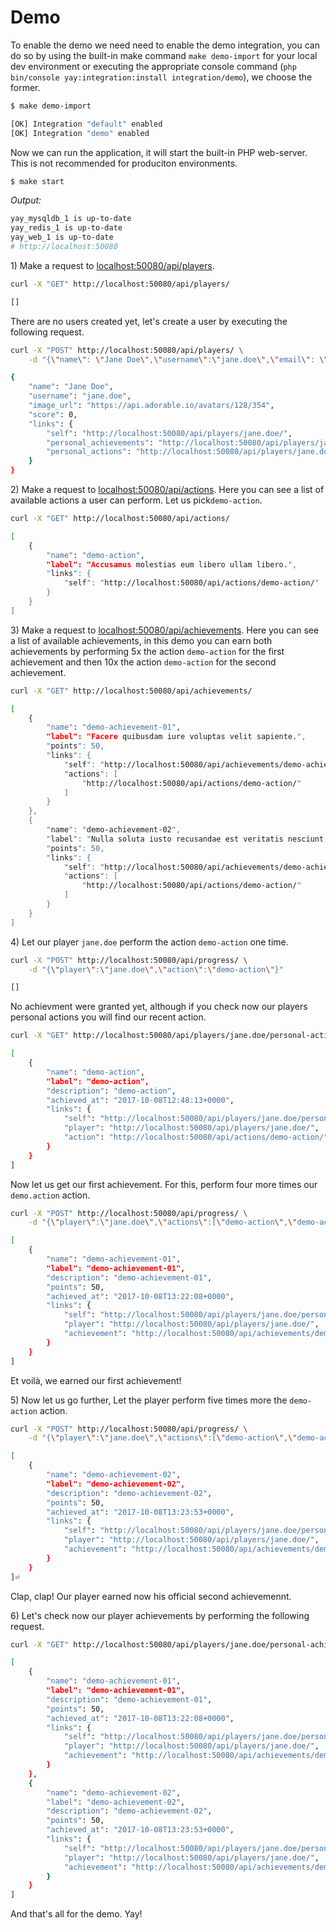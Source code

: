 # Demo #

To enable the demo we need need to enable the demo integration, you can do so by using the built-in make command `make demo-import` for your local dev environment or executing the appropriate console command (`php bin/console yay:integration:install integration/demo`), we choose the former.

```bash
$ make demo-import

[OK] Integration "default" enabled
[OK] Integration "demo" enabled
```

Now we can run the application, it will start the built-in PHP web-server. This is not recommended for produciton environments.
```bash
$ make start
```
_Output:_
```bash
yay_mysqldb_1 is up-to-date
yay_redis_1 is up-to-date
yay_web_1 is up-to-date
# http://localhost:50080
```

1\) Make a request to [localhost:50080/api/players](http://localhost:50080/api/players).
```bash
curl -X "GET" http://localhost:50080/api/players/

[]
```

There are no users created yet, let's create a user by executing the following request.
```bash
curl -X "POST" http://localhost:50080/api/players/ \
    -d "{\"name\": \"Jane Doe\",\"username\":\"jane.doe\",\"email\": \"jane.doe@example.org\",\"image_url\":\"https://api.adorable.io/avatars/128/354\"}"

{
    "name": "Jane Doe",
    "username": "jane.doe",
    "image_url": "https://api.adorable.io/avatars/128/354",
    "score": 0,
    "links": {
        "self": "http://localhost:50080/api/players/jane.doe/",
        "personal_achievements": "http://localhost:50080/api/players/jane.doe/personal-achievements/",
        "personal_actions": "http://localhost:50080/api/players/jane.doe/personal-actions/"
    }
}
```

2\) Make a request to [localhost:50080/api/actions](http://localhost:50080/api/actions). Here you can see a list of available actions a user can perform. Let us pick`demo-action`.
```bash
curl -X "GET" http://localhost:50080/api/actions/

[
    {
        "name": "demo-action",
        "label": "Accusamus molestias eum libero ullam libero.",
        "links": {
            "self": "http://localhost:50080/api/actions/demo-action/"
        }
    }
]
```

3\) Make a request to [localhost:50080/api/achievements](http://localhost:50080/api/achievements).
Here you can see a list of available achievements, in this demo you can earn both achievements by
performing 5x the action `demo-action` for the first achievement and then 10x the
action `demo-action` for the second achievement.

```bash
curl -X "GET" http://localhost:50080/api/achievements/

[
    {
        "name": "demo-achievement-01",
        "label": "Facere quibusdam iure voluptas velit sapiente.",
        "points": 50,
        "links": {
            "self": "http://localhost:50080/api/achievements/demo-achievement-01/",
            "actions": [
                "http://localhost:50080/api/actions/demo-action/"
            ]
        }
    },
    {
        "name": "demo-achievement-02",
        "label": "Nulla soluta iusto recusandae est veritatis nesciunt sequi.",
        "points": 50,
        "links": {
            "self": "http://localhost:50080/api/achievements/demo-achievement-02/",
            "actions": [
                "http://localhost:50080/api/actions/demo-action/"
            ]
        }
    }
]
```

4\) Let our player `jane.doe` perform the action `demo-action` one time.
```bash
curl -X "POST" http://localhost:50080/api/progress/ \
    -d "{\"player\":\"jane.doe\",\"action\":\"demo-action\"}"

[]
```

No achievment were granted yet, although if you check now our players personal actions you will find our recent action.
```bash
curl -X "GET" http://localhost:50080/api/players/jane.doe/personal-actions

[
    {
        "name": "demo-action",
        "label": "demo-action",
        "description": "demo-action",
        "achieved_at": "2017-10-08T12:48:13+0000",
        "links": {
            "self": "http://localhost:50080/api/players/jane.doe/personal-actions/",
            "player": "http://localhost:50080/api/players/jane.doe/",
            "action": "http://localhost:50080/api/actions/demo-action/"
        }
    }
]
```

Now let us get our first achievement. For this, perform four more times our `demo.action` action.
```bash
curl -X "POST" http://localhost:50080/api/progress/ \
    -d "{\"player\":\"jane.doe\",\"actions\":[\"demo-action\",\"demo-action\",\"demo-action\",\"demo-action\"]}"

[
    {
        "name": "demo-achievement-01",
        "label": "demo-achievement-01",
        "description": "demo-achievement-01",
        "points": 50,
        "achieved_at": "2017-10-08T13:22:08+0000",
        "links": {
            "self": "http://localhost:50080/api/players/jane.doe/personal-achievements/",
            "player": "http://localhost:50080/api/players/jane.doe/",
            "achievement": "http://localhost:50080/api/achievements/demo-achievement-01/"
        }
    }
]
```
Et voilà, we earned our first achievement!

5\) Now let us go further, Let the player perform five times more the `demo-action` action.
```bash
curl -X "POST" http://localhost:50080/api/progress/ \
    -d "{\"player\":\"jane.doe\",\"actions\":[\"demo-action\",\"demo-action\",\"demo-action\",\"demo-action\",\"demo-action\",\"demo-action\"]}"

[
    {
        "name": "demo-achievement-02",
        "label": "demo-achievement-02",
        "description": "demo-achievement-02",
        "points": 50,
        "achieved_at": "2017-10-08T13:23:53+0000",
        "links": {
            "self": "http://localhost:50080/api/players/jane.doe/personal-achievements/",
            "player": "http://localhost:50080/api/players/jane.doe/",
            "achievement": "http://localhost:50080/api/achievements/demo-achievement-02/"
        }
    }
]⏎
```

Clap, clap! Our player earned now his official second achievemennt.


6\) Let's check now our player achievements by performing the following request.
```bash
curl -X "GET" http://localhost:50080/api/players/jane.doe/personal-achievements

[
    {
        "name": "demo-achievement-01",
        "label": "demo-achievement-01",
        "description": "demo-achievement-01",
        "points": 50,
        "achieved_at": "2017-10-08T13:22:08+0000",
        "links": {
            "self": "http://localhost:50080/api/players/jane.doe/personal-achievements/",
            "player": "http://localhost:50080/api/players/jane.doe/",
            "achievement": "http://localhost:50080/api/achievements/demo-achievement-01/"
        }
    },
    {
        "name": "demo-achievement-02",
        "label": "demo-achievement-02",
        "description": "demo-achievement-02",
        "points": 50,
        "achieved_at": "2017-10-08T13:23:53+0000",
        "links": {
            "self": "http://localhost:50080/api/players/jane.doe/personal-achievements/",
            "player": "http://localhost:50080/api/players/jane.doe/",
            "achievement": "http://localhost:50080/api/achievements/demo-achievement-02/"
        }
    }
]
```

And that's all for the demo. Yay!
